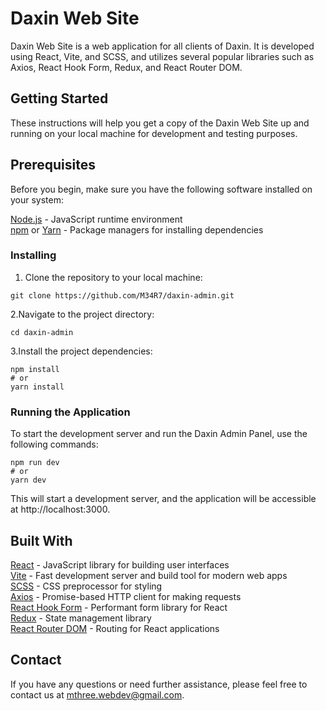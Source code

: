 # Daxin Web Site

Daxin Web Site is a web application for all clients of Daxin. It is developed using React, Vite, and SCSS, and utilizes several popular libraries such as Axios, React Hook Form, Redux, and React Router DOM.

## Getting Started

These instructions will help you get a copy of the Daxin Web Site up and running on your local machine for development and testing purposes.

## Prerequisites

Before you begin, make sure you have the following software installed on your system:

[Node.js](https://nodejs.org/ru) - JavaScript runtime environment  
[npm](https://www.npmjs.com/) or [Yarn](https://yarnpkg.com/) - Package managers for installing dependencies

### Installing

1. Clone the repository to your local machine:

```
git clone https://github.com/M34R7/daxin-admin.git
```

2.Navigate to the project directory:

```
cd daxin-admin
```

3.Install the project dependencies:

```
npm install
# or
yarn install
```

### Running the Application

To start the development server and run the Daxin Admin Panel, use the following commands:

```
npm run dev
# or
yarn dev
```

This will start a development server, and the application will be accessible at http://localhost:3000.

## Built With

[React](https://react.dev/) - JavaScript library for building user interfaces  
[Vite](https://vitejs.dev/) - Fast development server and build tool for modern web apps  
[SCSS](https://sass-lang.com/) - CSS preprocessor for styling  
[Axios](https://axios-http.com/) - Promise-based HTTP client for making requests  
[React Hook Form](https://react-hook-form.com/) - Performant form library for React  
[Redux](https://redux.js.org/) - State management library  
[React Router DOM](https://reactrouter.com/en/main) - Routing for React applications

## Contact

If you have any questions or need further assistance, please feel free to contact us at mthree.webdev@gmail.com.
